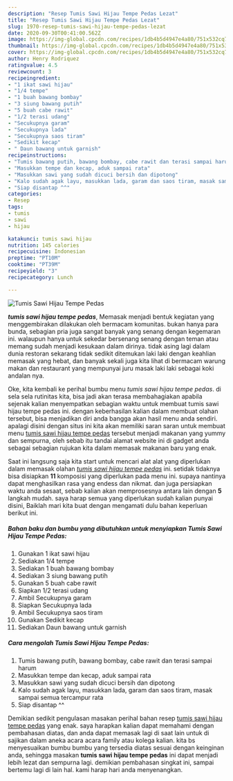 ```yaml
---
description: "Resep Tumis Sawi Hijau Tempe Pedas Lezat"
title: "Resep Tumis Sawi Hijau Tempe Pedas Lezat"
slug: 1970-resep-tumis-sawi-hijau-tempe-pedas-lezat
date: 2020-09-30T00:41:00.562Z
image: https://img-global.cpcdn.com/recipes/1db4b5d4947e4a80/751x532cq70/tumis-sawi-hijau-tempe-pedas-foto-resep-utama.jpg
thumbnail: https://img-global.cpcdn.com/recipes/1db4b5d4947e4a80/751x532cq70/tumis-sawi-hijau-tempe-pedas-foto-resep-utama.jpg
cover: https://img-global.cpcdn.com/recipes/1db4b5d4947e4a80/751x532cq70/tumis-sawi-hijau-tempe-pedas-foto-resep-utama.jpg
author: Henry Rodriquez
ratingvalue: 4.5
reviewcount: 3
recipeingredient:
- "1 ikat sawi hijau"
- "1/4 tempe"
- "1 buah bawang bombay"
- "3 siung bawang putih"
- "5 buah cabe rawit"
- "1/2 terasi udang"
- "Secukupnya garam"
- "Secukupnya lada"
- "Secukupnya saos tiram"
- "Sedikit kecap"
- " Daun bawang untuk garnish"
recipeinstructions:
- "Tumis bawang putih, bawang bombay, cabe rawit dan terasi sampai harum"
- "Masukkan tempe dan kecap, aduk sampai rata"
- "Masukkan sawi yang sudah dicuci bersih dan dipotong"
- "Kalo sudah agak layu, masukkan lada, garam dan saos tiram, masak sampai semua tercampur rata"
- "Siap disantap ^^"
categories:
- Resep
tags:
- tumis
- sawi
- hijau

katakunci: tumis sawi hijau 
nutrition: 145 calories
recipecuisine: Indonesian
preptime: "PT10M"
cooktime: "PT39M"
recipeyield: "3"
recipecategory: Lunch

---
```



![Tumis Sawi Hijau Tempe Pedas](https://img-global.cpcdn.com/recipes/1db4b5d4947e4a80/751x532cq70/tumis-sawi-hijau-tempe-pedas-foto-resep-utama.jpg)

<b><i>tumis sawi hijau tempe pedas</i></b>, Memasak menjadi bentuk kegiatan yang menggembirakan dilakukan oleh bermacam komunitas. bukan hanya para bunda, sebagian pria juga sangat banyak yang senang dengan kegemaran ini. walaupun hanya untuk sekedar bersenang senang dengan teman atau memang sudah menjadi kesukaan dalam dirinya. tidak asing lagi dalam dunia restoran sekarang tidak sedikit ditemukan laki laki dengan keahlian memasak yang hebat, dan banyak sekali juga kita lihat di bermacam warung makan dan restaurant yang mempunyai juru masak laki laki sebagai koki andalan nya.



Oke, kita kembali ke perihal bumbu menu <i>tumis sawi hijau tempe pedas</i>. di sela sela rutinitas kita, bisa jadi akan terasa membahagiakan apabila sejenak kalian menyempatkan sebagian waktu untuk membuat tumis sawi hijau tempe pedas ini. dengan keberhasilan kalian dalam membuat olahan tersebut, bisa menjadikan diri anda bangga akan hasil menu anda sendiri. apalagi disini dengan situs ini kita akan memiliki saran saran untuk membuat menu <u>tumis sawi hijau tempe pedas</u> tersebut menjadi makanan yang yummy dan sempurna, oleh sebab itu tandai alamat website ini di gadget anda sebagai sebagian rujukan kita dalam memasak makanan baru yang enak.


Saat ini langsung saja kita start untuk mencari alat alat yang diperlukan dalam memasak olahan <u><i>tumis sawi hijau tempe pedas</i></u> ini. setidak tidaknya bisa disiapkan <b>11</b> komposisi yang diperlukan pada menu ini. supaya nantinya dapat menghasilkan rasa yang endess dan nikmat. dan juga persiapkan waktu anda sesaat, sebab kalian akan memprosesnya antara lain dengan <b>5</b> langkah mudah. saya harap semua yang diperlukan sudah kalian punyai disini, Baiklah mari kita buat dengan mengamati dulu bahan keperluan berikut ini.

<!--inarticleads1-->

##### Bahan baku dan bumbu yang dibutuhkan untuk menyiapkan Tumis Sawi Hijau Tempe Pedas:

1. Gunakan 1 ikat sawi hijau
1. Sediakan 1/4 tempe
1. Sediakan 1 buah bawang bombay
1. Sediakan 3 siung bawang putih
1. Gunakan 5 buah cabe rawit
1. Siapkan 1/2 terasi udang
1. Ambil Secukupnya garam
1. Siapkan Secukupnya lada
1. Ambil Secukupnya saos tiram
1. Gunakan Sedikit kecap
1. Sediakan  Daun bawang untuk garnish




<!--inarticleads2-->

##### Cara mengolah Tumis Sawi Hijau Tempe Pedas:

1. Tumis bawang putih, bawang bombay, cabe rawit dan terasi sampai harum
1. Masukkan tempe dan kecap, aduk sampai rata
1. Masukkan sawi yang sudah dicuci bersih dan dipotong
1. Kalo sudah agak layu, masukkan lada, garam dan saos tiram, masak sampai semua tercampur rata
1. Siap disantap ^^




Demikian sedikit pengulasan masakan perihal bahan resep <u>tumis sawi hijau tempe pedas</u> yang enak. saya harapkan kalian dapat memahami dengan pembahasan diatas, dan anda dapat memasak lagi di saat lain untuk di sajikan dalam aneka acara acara family atau kolega kalian. kita bs menyesuaikan bumbu bumbu yang tersedia diatas sesuai dengan keinginan anda, sehingga masakan <b>tumis sawi hijau tempe pedas</b> ini dapat menjadi lebih lezat dan sempurna lagi. demikian pembahasan singkat ini, sampai bertemu lagi di lain hal. kami harap hari anda menyenangkan.
